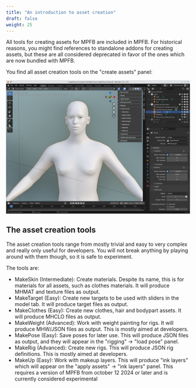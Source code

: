 ```yaml
---
title: "An introduction to asset creation"
draft: false
weight: 25
---
```


All tools for creating assets for MPFB are included in MPFB. For historical reasons, you might find references to standalone addons 
for creating assets, but these are all considered deprecated in favor of the ones which are now bundled with MPFB.

You find all asset creation tools on the "create assets" panel:

![create assets](creation_menu.png)

## The asset creation tools

The asset creation tools range from mostly trivial and easy to very complex and really only useful for developers. You will not break anything
by playing around with them though, so it is safe to experiment.

The tools are:

* MakeSkin (Intermediate): Create materials. Despite its name, this is for materials for all assets, such as clothes materials. It will produce MHMAT and texture files as output.
* MakeTarget (Easy): Create new targets to be used with sliders in the model tab. It will produce target files as output.
* MakeClothes (Easy): Create new clothes, hair and bodypart assets. It will produce MHCLO files as output.
* MakeWeight (Advanced): Work with weight painting for rigs. It will produce MHW/JSON files as output. This is mostly aimed at developers.
* MakePose (Easy): Save poses for later use. This will produce JSON files as output, and they will appear in the "rigging" -> "load pose" panel. 
* MakeRig (Advanced): Create new rigs. This will produce JSON rig definitions. This is mostly aimed at developers.
* MakeUp (Easy): Work with makeup layers. This will produce "ink layers" which will appear on the "apply assets" -> "ink layers" panel. This requires a version of MPFB from october 12 2024 or later and is currently considered experimental


